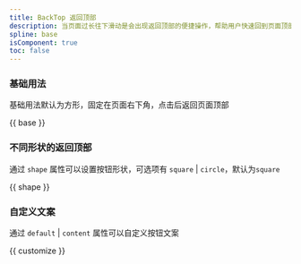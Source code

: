 ```yaml
---
title: BackTop 返回顶部
description: 当页面过长往下滑动是会出现返回顶部的便捷操作，帮助用户快速回到页面顶部。
spline: base
isComponent: true
toc: false
---
```


### 基础用法

基础用法默认为方形，固定在页面右下角，点击后返回页面顶部

{{ base }}

### 不同形状的返回顶部

通过 `shape` 属性可以设置按钮形状，可选项有 `square` | `circle`，默认为`square`

{{ shape }}

### 自定义文案

通过 `default` | `content` 属性可以自定义按钮文案

{{ customize }}
